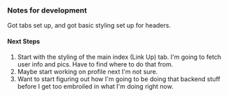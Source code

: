 ### Notes for development

Got tabs set up, and got basic styling set up for headers.

#### Next Steps

1. Start with the styling of the main index (Link Up) tab. I'm going to fetch user info and pics. Have to find where to do that from.
2. Maybe start working on profile next I'm not sure.
3. Want to start figuring out how I'm going to be doing that backend stuff before I get too embroiled in what I'm doing right now.